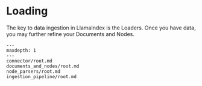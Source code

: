 # Loading

The key to data ingestion in LlamaIndex is the Loaders. Once you have data, you may further refine your Documents and Nodes.

```{toctree}
---
maxdepth: 1
---
connector/root.md
documents_and_nodes/root.md
node_parsers/root.md
ingestion_pipeline/root.md
```
